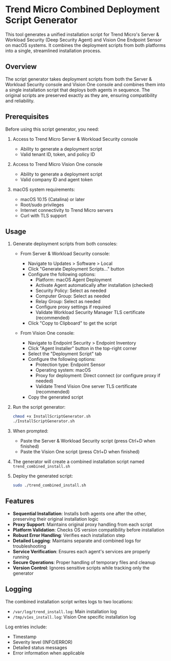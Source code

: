 # Trend Micro Combined Deployment Script Generator

This tool generates a unified installation script for Trend Micro's Server & Workload Security (Deep Security Agent) and Vision One Endpoint Sensor on macOS systems. It combines the deployment scripts from both platforms into a single, streamlined installation process.

## Overview

The script generator takes deployment scripts from both the Server & Workload Security console and Vision One console and combines them into a single installation script that deploys both agents in sequence. The original scripts are preserved exactly as they are, ensuring compatibility and reliability.

## Prerequisites

Before using this script generator, you need:

1. Access to Trend Micro Server & Workload Security console
   - Ability to generate a deployment script
   - Valid tenant ID, token, and policy ID

2. Access to Trend Micro Vision One console
   - Ability to generate a deployment script
   - Valid company ID and agent token

3. macOS system requirements:
   - macOS 10.15 (Catalina) or later
   - Root/sudo privileges
   - Internet connectivity to Trend Micro servers
   - Curl with TLS support

## Usage

1. Generate deployment scripts from both consoles:
   - From Server & Workload Security console:
     * Navigate to Updates > Software > Local
     * Click "Generate Deployment Scripts..." button
     * Configure the following options:
       - Platform: macOS Agent Deployment
       - Activate Agent automatically after installation (checked)
       - Security Policy: Select as needed
       - Computer Group: Select as needed
       - Relay Group: Select as needed
       - Configure proxy settings if required
       - Validate Workload Security Manager TLS certificate (recommended)
     * Click "Copy to Clipboard" to get the script
   
   - From Vision One console:
     * Navigate to Endpoint Security > Endpoint Inventory
     * Click "Agent Installer" button in the top-right corner
     * Select the "Deployment Script" tab
     * Configure the following options:
       - Protection type: Endpoint Sensor
       - Operating system: macOS
       - Proxy for deployment: Direct connect (or configure proxy if needed)
       - Validate Trend Vision One server TLS certificate (recommended)
     * Copy the generated script

2. Run the script generator:
   ```bash
   chmod +x InstallScriptGenerator.sh
   ./InstallScriptGenerator.sh
   ```

3. When prompted:
   - Paste the Server & Workload Security script (press Ctrl+D when finished)
   - Paste the Vision One script (press Ctrl+D when finished)

4. The generator will create a combined installation script named `trend_combined_install.sh`

5. Deploy the generated script:
   ```bash
   sudo ./trend_combined_install.sh
   ```

## Features

- **Sequential Installation**: Installs both agents one after the other, preserving their original installation logic
- **Proxy Support**: Maintains original proxy handling from each script
- **Platform Validation**: Checks OS version compatibility before installation
- **Robust Error Handling**: Verifies each installation step
- **Detailed Logging**: Maintains separate and combined logs for troubleshooting
- **Service Verification**: Ensures each agent's services are properly running
- **Secure Operations**: Proper handling of temporary files and cleanup
- **Version Control**: Ignores sensitive scripts while tracking only the generator

## Logging

The combined installation script writes logs to two locations:
- `/var/log/trend_install.log`: Main installation log
- `/tmp/v1es_install.log`: Vision One specific installation log

Log entries include:
- Timestamp
- Severity level (INFO/ERROR)
- Detailed status messages
- Error information when applicable

